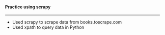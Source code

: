 ####  Practice using scrapy
***

* Used scrapy to scrape data from books.toscrape.com
* Used xpath to query data in Python

